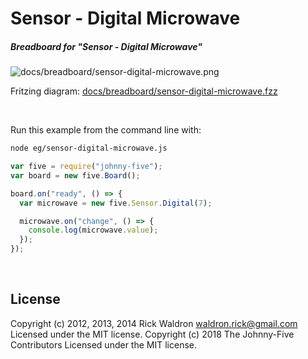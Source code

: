 <!--remove-start-->

# Sensor - Digital Microwave

<!--remove-end-->






##### Breadboard for "Sensor - Digital Microwave"



![docs/breadboard/sensor-digital-microwave.png](breadboard/sensor-digital-microwave.png)<br>

Fritzing diagram: [docs/breadboard/sensor-digital-microwave.fzz](breadboard/sensor-digital-microwave.fzz)

&nbsp;




Run this example from the command line with:
```bash
node eg/sensor-digital-microwave.js
```


```javascript
var five = require("johnny-five");
var board = new five.Board();

board.on("ready", () => {
  var microwave = new five.Sensor.Digital(7);

  microwave.on("change", () => {
    console.log(microwave.value);
  });
});

```








&nbsp;

<!--remove-start-->

## License
Copyright (c) 2012, 2013, 2014 Rick Waldron <waldron.rick@gmail.com>
Licensed under the MIT license.
Copyright (c) 2018 The Johnny-Five Contributors
Licensed under the MIT license.

<!--remove-end-->
